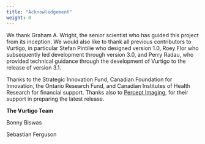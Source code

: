 ```yaml
---
title: "Acknowledgement"
weight: 0
---
```

We thank Graham A. Wright, the senior scientist who has guided this project from its inception. We would also like to thank all previous contributors to Vurtigo, in particular Stefan Pintilie who designed version 1.0, Roey Flor who subsequently led development through version 3.0, and Perry Radau, who provided technical guidance through the development of Vurtigo to the release of version 3.1.

Thanks to the Strategic Innovation Fund, Canadian Foundation for Innovation, the Ontario Research Fund, and Canadian Institutes of Health Research for financial support. Thanks also to [Percept Imaging](http://perceptimaging.ca/), for their support in preparing the latest release.

**The Vurtigo Team**

Bonny Biswas

Sebastian Ferguson